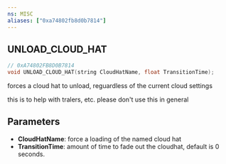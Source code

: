```yaml
---
ns: MISC
aliases: ["0xa74802fb8d0b7814"]
---
```

## UNLOAD_CLOUD_HAT

```c
// 0xA74802FB8D0B7814
void UNLOAD_CLOUD_HAT(string CloudHatName, float TransitionTime);
```

forces a cloud hat to unload, reguardless of the current cloud settings

this is to help with tralers, etc. please don't use this in general


## Parameters
* **CloudHatName**: force a loading of the named cloud hat
* **TransitionTime**: amount of time to fade out the cloudhat, default is 0 seconds.
